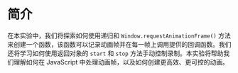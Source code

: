 # 简介

在本实验中，我们将探索如何使用递归和 `Window.requestAnimationFrame()` 方法来创建一个函数，该函数可以记录动画帧并在每一帧上调用提供的回调函数。我们还将学习如何使用返回对象的 `start` 和 `stop` 方法手动控制录制。本实验将帮助我们理解如何在 JavaScript 中处理动画帧，以及如何创建更高效、更可控的动画。
